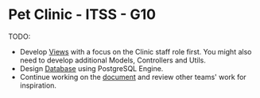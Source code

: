# Pet Clinic - ITSS - G10

TODO:
- Develop [Views](src/views) with a focus on the Clinic staff role first. You might also need to develop additional Models, Controllers and Utils.
- Design [Database](psql-docker/init.sql) using PostgreSQL Engine.
- Continue working on the [document](https://drive.google.com/drive/folders/1KSEg4LsqqIrI_3RmZA_C8LRcq8l4wNvw?usp=drive_link) and review other teams' work for inspiration.
